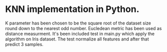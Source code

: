 # KNN implementation in Python. 
K parameter has been chosen to be the square root of the dataset size round down to the nearest odd number.
Eucledean metric has been used as distance measurment.
It's been included test in main.py which apply the algorithm on Iris dataset.
The test  normalize all features and after that predict 3 samples.
